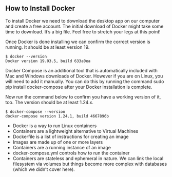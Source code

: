 ## How to Install Docker

To install Docker we need to download the desktop app on our computer and create a free account. The initial download of
Docker might take some time to download. It’s a big file. Feel free to stretch your legs at this point!

Once Docker is done installing we can confirm the correct version is running. It should be at least version 19.

    $ docker --version
    Docker version 19.03.5, build 633a0ea

Docker Compose is an additional tool that is automatically included with Mac and Windows downloads of Docker. However if
you are on Linux, you will need to add it manually. You can do this by running the command sudo pip install
docker-compose after your Docker installation is complete.

Now run the command below to confirm you have a working version of it, too. The version should be at least 1.24.x.

    $ docker-compose --version
    docker-compose version 1.24.1, build 4667896b

- Docker is a way to run Linux containers
- Containers are a lightweight alternative to Virtual Machines
- Dockerfile is a list of instructions for creating an image
- Images are made up of one or more layers
- Containers are a running instance of an image
- docker-compose.yml controls how to run the container
- Containers are stateless and ephemeral in nature. We can link the local filesystem via volumes but things become more
complex with databases (which we didn’t cover here).